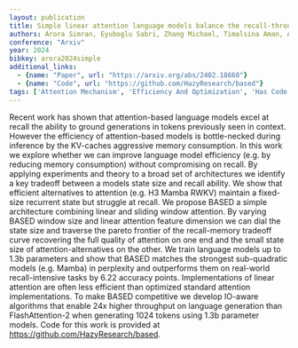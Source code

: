 ```yaml
---
layout: publication
title: Simple linear attention language models balance the recall-throughput tradeoff
authors: Arora Simran, Eyuboglu Sabri, Zhang Michael, Timalsina Aman, Alberti Silas, Zinsley Dylan, Zou James, Rudra Atri, Ré Christopher
conference: "Arxiv"
year: 2024
bibkey: arora2024simple
additional_links:
  - {name: "Paper", url: "https://arxiv.org/abs/2402.18668"}
  - {name: "Code", url: "https://github.com/HazyResearch/based"}
tags: ['Attention Mechanism', 'Efficiency And Optimization', 'Has Code', 'Model Architecture', 'Pretraining Methods', 'Reinforcement Learning']
---
```

Recent work has shown that attention-based language models excel at recall the ability to ground generations in tokens previously seen in context. However the efficiency of attention-based models is bottle-necked during inference by the KV-caches aggressive memory consumption. In this work we explore whether we can improve language model efficiency (e.g. by reducing memory consumption) without compromising on recall. By applying experiments and theory to a broad set of architectures we identify a key tradeoff between a models state size and recall ability. We show that efficient alternatives to attention (e.g. H3 Mamba RWKV) maintain a fixed-size recurrent state but struggle at recall. We propose BASED a simple architecture combining linear and sliding window attention. By varying BASED window size and linear attention feature dimension we can dial the state size and traverse the pareto frontier of the recall-memory tradeoff curve recovering the full quality of attention on one end and the small state size of attention-alternatives on the other. We train language models up to 1.3b parameters and show that BASED matches the strongest sub-quadratic models (e.g. Mamba) in perplexity and outperforms them on real-world recall-intensive tasks by 6.22 accuracy points. Implementations of linear attention are often less efficient than optimized standard attention implementations. To make BASED competitive we develop IO-aware algorithms that enable 24x higher throughput on language generation than FlashAttention-2 when generating 1024 tokens using 1.3b parameter models. Code for this work is provided at https://github.com/HazyResearch/based.
